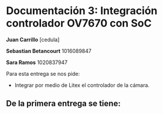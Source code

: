 # Documentación 3:  Integración controlador OV7670 con SoC

**Juan Carrillo** [cedula]

**Sebastian Betancourt** 1016089847

**Sara Ramos** 1020837947

Para esta entrega se nos pide: 
- Integrar por medio de Litex el controlador de la cámara.

## De la primera entrega se tiene: 

